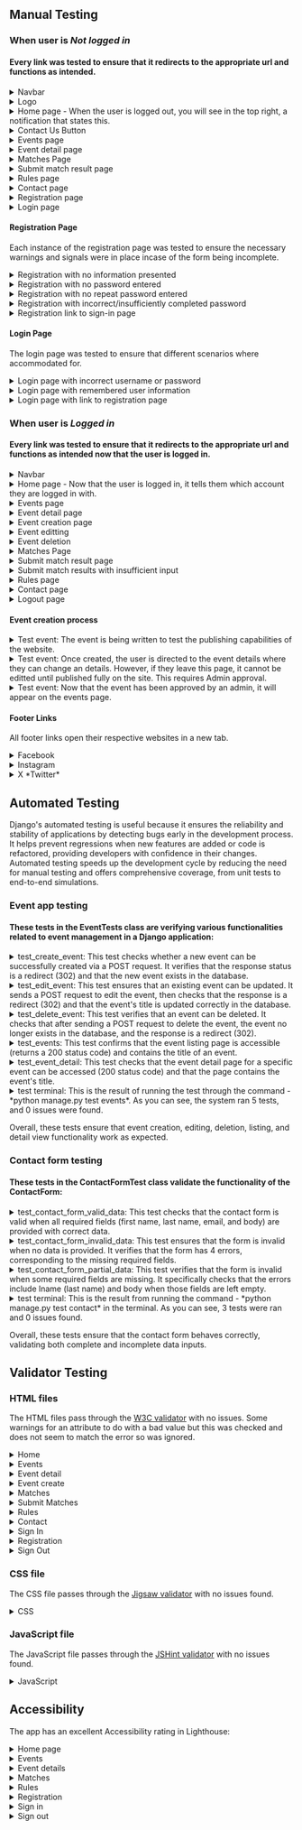 ## Manual Testing

### When user is *Not logged in*

#### Every link was tested to ensure that it redirects to the appropriate url and functions as intended.

<details><summary>Navbar</summary>
<img src="static/images/readme/testing/loggedout/navbar-not.png" >
</details>

<details><summary>Logo</summary>
<img src="static/images/readme/testing/loggedout/logo-not.jpg" >
</details>

<details><summary>Home page - When the user is logged out, you will see in the top right, a notification that states this.</summary>
<img src="static/images/readme/testing/loggedout/home-not.jpg" >
</details>

<details><summary>Contact Us Button</summary>
<img src="static/images/readme/testing/loggedout/contact-not.png" >
</details>

<details><summary>Events page</summary>
<img src="static/images/readme/testing/loggedout/events-not.png" >
</details>

<details><summary>Event detail page</summary>
<img src="static/images/readme/testing/loggedout/event-detail-not.png" >
</details>

<details><summary>Matches Page</summary>
<img src="static/images/readme/testing/loggedout/matches-not.png" >
</details>

<details><summary>Submit match result page</summary>
<img src="static/images/readme/testing/loggedout/submit-not.png" >
</details>

<details><summary>Rules page</summary>
<img src="static/images/readme/testing/loggedout/rules-not.png" >
</details>

<details><summary>Contact page</summary>
<img src="static/images/readme/testing/loggedout/contact-not.png" >
</details>

<details><summary>Registration page</summary>
<img src="static/images/readme/testing/loggedout/register-not.png" >
</details>

<details><summary>Login page</summary>
<img src="static/images/readme/testing/loggedout/login-not.png" >
</details>

#### Registration Page

Each instance of the registration page was tested to ensure the necessary warnings and signals were in place incase of the form being incomplete.

<details><summary>Registration with no information presented</summary>
<img src="static/images/readme/testing/loggedout/no-info.png" >
</details>

<details><summary>Registration with no password entered</summary>
<img src="static/images/readme/testing/loggedout/no-pass.png" >
</details>

<details><summary>Registration with no repeat password entered</summary>
<img src="static/images/readme/testing/loggedout/repeat-pass.png" >
</details>

<details><summary>Registration with incorrect/insufficiently completed password</summary>
<img src="static/images/readme/testing/loggedout/pass-format.png" >
</details>

<details><summary>Registration link to sign-in page</summary>
<img src="static/images/readme/testing/loggedout/signin-link.png" >
</details>

#### Login Page

The login page was tested to ensure that different scenarios where accommodated for.

<details><summary>Login page with incorrect username or password</summary>
<img src="static/images/readme/testing/loggedout/incorrect-pass-user.png" >
</details>

<details><summary>Login page with remembered user information</summary>
<img src="static/images/readme/testing/loggedout/remembered-user.png" >
</details>

<details><summary>Login page with link to registration page</summary>
<img src="static/images/readme/testing/loggedout/link-to-registration.png" >
</details>


### When user is *Logged in*

#### Every link was tested to ensure that it redirects to the appropriate url and functions as intended now that the user is logged in.

<details><summary>Navbar</summary>
<img src="static/images/readme/testing/loggedin/navbar.png" >
</details>

<details><summary>Home page - Now that the user is logged in, it tells them which account they are logged in with.</summary>
<img src="static/images/readme/testing/loggedin/home.jpg" >
</details>

<details><summary>Events page</summary>
<img src="static/images/readme/testing/loggedin/events/events.png" >
</details>

<details><summary>Event detail page</summary>
<img src="static/images/readme/testing/loggedin/events/event-details.png" >
</details>

<details><summary>Event creation page</summary>
<img src="static/images/readme/testing/loggedin/events/event-create.png" >
</details>

<details><summary>Event editting</summary>
<img src="static/images/readme/testing/loggedin/events/event-edit.png" >
</details>

<details><summary>Event deletion</summary>
<img src="static/images/readme/testing/loggedin/events/event-delete.png" >
</details>

<details><summary>Matches Page</summary>
<img src="static/images/readme/testing/loggedin/matches.png" >
</details>

<details><summary>Submit match result page</summary>
<img src="static/images/readme/testing/loggedin/match-submit.png" >
</details>

<details><summary>Submit match results with insufficient input</summary>
<img src="static/images/readme/testing/loggedin/match-submit-incomplete.png" >
</details>

<details><summary>Rules page</summary>
<img src="static/images/readme/testing/loggedin/rules.png" >
</details>

<details><summary>Contact page</summary>
<img src="static/images/readme/testing/loggedin/contact.png" >
</details>

<details><summary>Logout page</summary>
<img src="static/images/readme/testing/loggedin/logout.png" >
</details>

#### Event creation process

<details><summary>Test event: The event is being written to test the publishing capabilities of the website.</summary>
<img src="static/images/readme/testing/loggedin/events/test-event.png" >
</details>

<details><summary>Test event: Once created, the user is directed to the event details where they can change an details. However, if they leave this page, it cannot be editted until published fully on the site. This requires Admin approval.</summary>
<img src="static/images/readme/testing/loggedin/events/test-event-detail.png" >
</details>

<details><summary>Test event: Now that the event has been approved by an admin, it will appear on the events page.</summary>
<img src="static/images/readme/testing/loggedin/events/test-event-published.png" >
</details>


#### Footer Links

All footer links open their respective websites in a new tab.

<details><summary>Facebook</summary>
<img src="static/images/readme/testing/loggedout/facebook-not.png" >
</details>

<details><summary>Instagram</summary>
<img src="static/images/readme/testing/loggedout/instagram-not.png" >
</details>

<details><summary>X *Twitter*</summary>
<img src="static/images/readme/testing/loggedout/x-not.png" >
</details>


## Automated Testing

Django's automated testing is useful because it ensures the reliability and stability of applications by detecting bugs early in the development process. It helps prevent regressions when new features are added or code is refactored, providing developers with confidence in their changes. Automated testing speeds up the development cycle by reducing the need for manual testing and offers comprehensive coverage, from unit tests to end-to-end simulations.

### Event app testing

#### These tests in the EventTests class are verifying various functionalities related to event management in a Django application:

<details><summary>test_create_event: This test checks whether a new event can be successfully created via a POST request. It verifies that the response status is a redirect (302) and that the new event exists in the database.</summary>
<img src="static/images/readme/testing/automated/test-create.png" >
</details>

<details><summary>test_edit_event: This test ensures that an existing event can be updated. It sends a POST request to edit the event, then checks that the response is a redirect (302) and that the event's title is updated correctly in the database.</summary>
<img src="static/images/readme/testing/automated/test-edit.png" >
</details>

<details><summary>test_delete_event: This test verifies that an event can be deleted. It checks that after sending a POST request to delete the event, the event no longer exists in the database, and the response is a redirect (302).</summary>
<img src="static/images/readme/testing/automated/test-delete.png" >
</details>

<details><summary>test_events: This test confirms that the event listing page is accessible (returns a 200 status code) and contains the title of an event.</summary>
<img src="static/images/readme/testing/automated/test-event.png" >
</details>

<details><summary>test_event_detail: This test checks that the event detail page for a specific event can be accessed (200 status code) and that the page contains the event's title.</summary>
<img src="static/images/readme/testing/automated/test-event-detail.png" >
</details>

<details><summary>test terminal: This is the result of running the test through the command - *python manage.py test events*. As you can see, the system ran 5 tests, and 0 issues were found.</summary>
<img src="static/images/readme/testing/automated/test-outcome.png" >
</details>

Overall, these tests ensure that event creation, editing, deletion, listing, and detail view functionality work as expected.

### Contact form testing

#### These tests in the ContactFormTest class validate the functionality of the ContactForm:

<details><summary>test_contact_form_valid_data: This test checks that the contact form is valid when all required fields (first name, last name, email, and body) are provided with correct data.</summary>
<img src="static/images/readme/testing/automated/contact-valid.png" >
</details>

<details><summary>test_contact_form_invalid_data: This test ensures that the form is invalid when no data is provided. It verifies that the form has 4 errors, corresponding to the missing required fields.</summary>
<img src="static/images/readme/testing/automated/contact-invalid.png" >
</details>

<details><summary>test_contact_form_partial_data: This test verifies that the form is invalid when some required fields are missing. It specifically checks that the errors include lname (last name) and body when those fields are left empty.</summary>
<img src="static/images/readme/testing/automated/contact-required.png" >
</details>

<details><summary>test terminal: This is the result from running the command - *python manage.py test contact* in the terminal. As you can see, 3 tests were ran and 0 issues found.</summary>
<img src="static/images/readme/testing/automated/contact-outcome.png" >
</details>

Overall, these tests ensure that the contact form behaves correctly, validating both complete and incomplete data inputs.

## Validator Testing

### HTML files

The HTML files pass  through the [W3C validator](https://validator.w3.org/nu/) with no issues. Some warnings for an attribute to do with a bad value but this was checked and does not seem to match the error so was ignored. 

<details><summary>Home</summary>
<img src="static/images/readme/testing/validator/home-html.png" >
</details>

<details><summary>Events</summary>
<img src="static/images/readme/testing/validator/events-html.png" >
</details>

<details><summary>Event detail</summary>
<img src="static/images/readme/testing/validator/event-detail-html.png" >
</details>

<details><summary>Event create</summary>
<img src="static/images/readme/testing/validator/event-create.png" >
</details>

<details><summary>Matches</summary>
<img src="static/images/readme/testing/validator/matches-html.png" >
</details>

<details><summary>Submit Matches</summary>
<img src="static/images/readme/testing/validator/submit-html.png" >
</details>

<details><summary>Rules</summary>
<img src="static/images/readme/testing/validator/rules-html.png" >
</details>

<details><summary>Contact</summary>
<img src="static/images/readme/testing/validator/contact-html.png" >
</details>

<details><summary>Sign In</summary>
<img src="static/images/readme/testing/validator/login-html.png" >
</details>

<details><summary>Registration</summary>
<img src="static/images/readme/testing/validator/registration-html.png" >
</details>

<details><summary>Sign Out</summary>
<img src="static/images/readme/testing/validator/signout-html.png" >
</details>


### CSS file

The CSS file passes through the [Jigsaw validator](https://jigsaw.w3.org/css-validator/) with no issues found.

<details><summary>CSS</summary>
<img src="static/images/readme/testing/validator/css.png" >
</details>

### JavaScript file

The JavaScript file passes through the [JSHint validator](https://jshint.com/) with no issues found.

<details><summary>JavaScript</summary>
<img src="static/images/readme/testing/validator/js.png" >
</details>


## Accessibility

The app has an excellent Accessibility rating in Lighthouse:

<details><summary>Home page</summary>
<img src="static/images/readme/testing/accessibility/home.png" >
</details>

<details><summary>Events</summary>
<img src="static/images/readme/testing/accessibility/events.png" >
</details>

<details><summary>Event details</summary>
<img src="static/images/readme/testing/accessibility/create.png" >
</details>

<details><summary>Matches</summary>
<img src="static/images/readme/testing/accessibility/matches.png" >
</details>

<details><summary>Rules</summary>
<img src="static/images/readme/testing/accessibility/rules.png" >
</details>

<details><summary>Registration</summary>
<img src="static/images/readme/testing/accessibility/registration.png" >
</details>

<details><summary>Sign in</summary>
<img src="static/images/readme/testing/accessibility/login.png" >
</details>

<details><summary>Sign out</summary>
<img src="static/images/readme/testing/accessibility/logout.png" >
</details>